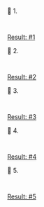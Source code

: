 🔹 1. 

``` 


``` 

[Result: #1 ]()

🔹 2. 

``` 


``` 

[Result: #2 ]()

🔹 3. 

``` 


``` 

[Result: #3 ]()

🔹 4. 

``` 


``` 

[Result: #4 ]()

🔹 5. 

``` 


``` 

[Result: #5 ]()
